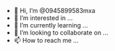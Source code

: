 - 👋 Hi, I’m @0945899583mxa
- 👀 I’m interested in ...
- 🌱 I’m currently learning ...
- 💞️ I’m looking to collaborate on ...
- 📫 How to reach me ...

<!---
0945899583mxa/0945899583mxa is a ✨ special ✨ repository because its `README.md` (this file) appears on your GitHub profile.
You can click the Preview link to take a look at your changes.
--->
